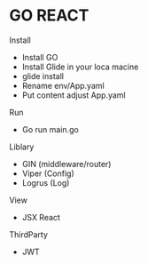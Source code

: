 # GO REACT


Install
- Install GO 
- Install Glide in your loca macine
- glide install 
- Rename env/App.yaml
- Put content adjust App.yaml

Run
- Go run main.go

Liblary
- GIN (middleware/router)
- Viper (Config)
- Logrus (Log)

View
- JSX React

ThirdParty
- JWT

